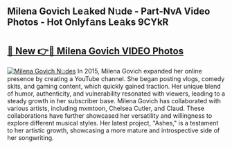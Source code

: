 ## Milena Govich Le𝚊ked N𝚞de - Part-NvA Video Photos - Hot Onlyf𝚊ns Le𝚊ks 9CYkR

# <h2><a href="http://ab44180.deff.icu/?id=Milena+Govich">🔗 New 👉🔴 Milena Govich VIDEO Photos</a></h2>

[![Milena Govich N𝚞des](https://i.imgur.com/rIISA9y.gif)](http://ab44180.deff.icu/?id=Milena+Govich)
In 2015, Milena Govich expanded her online presence by creating a YouTube channel. She began posting vlogs, comedy skits, and gaming content, which quickly gained traction. Her unique blend of humor, authenticity, and vulnerability resonated with viewers, leading to a steady growth in her subscriber base. Milena Govich has collaborated with various artists, including mxmtoon, Chelsea Cutler, and Claud. These collaborations have further showcased her versatility and willingness to explore different musical styles. Her latest project, "Ashes," is a testament to her artistic growth, showcasing a more mature and introspective side of her songwriting.
